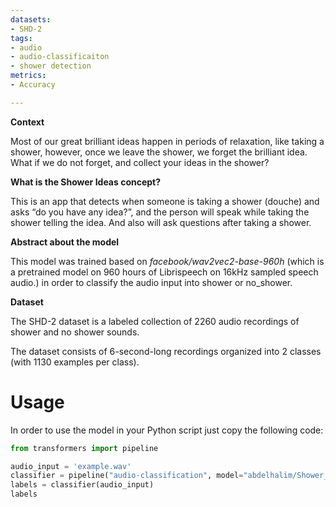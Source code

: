 ```yaml
---
datasets:
- SHD-2
tags:
- audio
- audio-classificaiton
- shower detection
metrics:
- Accuracy 

---
```


**Context**

Most of our great brilliant ideas happen in periods of relaxation, like taking a
shower, however, once we leave the shower, we forget the brilliant idea. What if
we do not forget, and collect your ideas in the shower?

**What is the Shower Ideas concept?**

This is an app that detects when someone is taking a shower (douche) and asks
“do you have any idea?”, and the person will speak while taking the shower telling
the idea. And also will ask questions after taking a shower.

**Abstract about the model**

This model was trained based on *facebook/wav2vec2-base-960h* (which is a pretrained model on 960 hours of Librispeech on 16kHz sampled speech audio.) in order to classify the audio input into shower or no_shower. 

**Dataset**

The SHD-2 dataset is a labeled collection of 2260 audio recordings of shower and no shower sounds.

The dataset consists of 6-second-long recordings organized into 2 classes (with 1130 examples per class).

# Usage
In order to use the model in your Python script just copy the following code:
```python
from transformers import pipeline

audio_input = 'example.wav'
classifier = pipeline("audio-classification", model="abdelhalim/Shower_Sound_Recognition")
labels = classifier(audio_input)
labels

 ```
